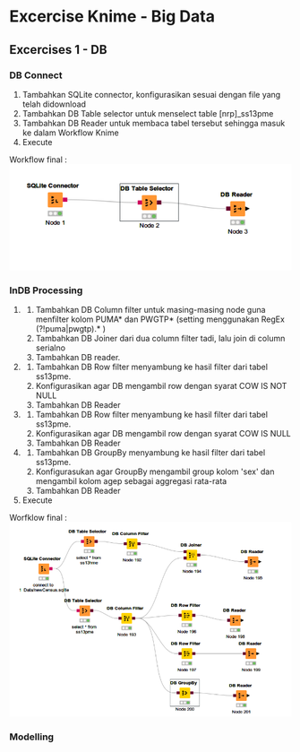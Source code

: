 # Excercise Knime - Big Data
## Excercises 1 - DB
### DB Connect

1. Tambahkan SQLite connector, konfigurasikan sesuai dengan file yang telah didownload
2. Tambahkan DB Table selector untuk menselect table \[nrp\]_ss13pme
3. Tambahkan DB Reader untuk membaca tabel tersebut sehingga masuk ke dalam Workflow Knime
4. Execute

Workflow final :
![](img/1_1.png)  

### InDB Processing

1. 
   1. Tambahkan DB Column filter untuk masing-masing node guna menfilter kolom PUMA* dan PWGTP* (setting menggunakan RegEx (?!puma|pwgtp).* )
   2. Tambahkan DB Joiner dari dua column filter tadi, lalu join di column serialno
   3. Tambahkan DB reader.
2. 
   1. Tambahkan DB Row filter menyambung ke hasil filter dari tabel ss13pme.
   2. Konfigurasikan agar DB mengambil row dengan syarat COW IS NOT NULL
   3. Tambahkan DB Reader
3. 
   1. Tambahkan DB Row filter menyambung ke hasil filter dari tabel ss13pme.
   2. Konfigurasikan agar DB mengambil row dengan syarat COW IS NULL
   3. Tambahkan DB Reader 
4. 
   1. Tambahkan DB GroupBy menyambung ke hasil filter dari tabel ss13pme.
   2. Konfigurasukan agar GroupBy mengambil group kolom 'sex' dan mengambil kolom agep sebagai aggregasi rata-rata
   3. Tambahkan DB Reader
5. Execute

Worfklow final :
![](img/1_2.png)  

### Modelling